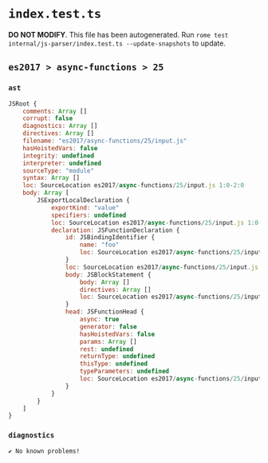 # `index.test.ts`

**DO NOT MODIFY**. This file has been autogenerated. Run `rome test internal/js-parser/index.test.ts --update-snapshots` to update.

## `es2017 > async-functions > 25`

### `ast`

```javascript
JSRoot {
	comments: Array []
	corrupt: false
	diagnostics: Array []
	directives: Array []
	filename: "es2017/async-functions/25/input.js"
	hasHoistedVars: false
	integrity: undefined
	interpreter: undefined
	sourceType: "module"
	syntax: Array []
	loc: SourceLocation es2017/async-functions/25/input.js 1:0-2:0
	body: Array [
		JSExportLocalDeclaration {
			exportKind: "value"
			specifiers: undefined
			loc: SourceLocation es2017/async-functions/25/input.js 1:0-1:30
			declaration: JSFunctionDeclaration {
				id: JSBindingIdentifier {
					name: "foo"
					loc: SourceLocation es2017/async-functions/25/input.js 1:22-1:25 (foo)
				}
				loc: SourceLocation es2017/async-functions/25/input.js 1:7-1:30
				body: JSBlockStatement {
					body: Array []
					directives: Array []
					loc: SourceLocation es2017/async-functions/25/input.js 1:28-1:30
				}
				head: JSFunctionHead {
					async: true
					generator: false
					hasHoistedVars: false
					params: Array []
					rest: undefined
					returnType: undefined
					thisType: undefined
					typeParameters: undefined
					loc: SourceLocation es2017/async-functions/25/input.js 1:25-1:27
				}
			}
		}
	]
}
```

### `diagnostics`

```
✔ No known problems!

```
